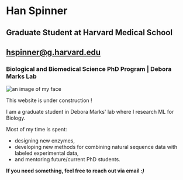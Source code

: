 # Han Spinner
## Graduate Student at Harvard Medical School
## hspinner@g.harvard.edu
### Biological and Biomedical Science PhD Program | Debora Marks Lab

![an image of my face](./docs/assets/my_head.png)

This website is under construction ! 

I am a graduate student in Debora Marks' lab where I research ML for Biology. 

Most of my time is spent: 
-   designing new enzymes, 
-   developing new methods for combining natural sequence data with labeled experimental data, 
-   and mentoring future/current PhD students. 

**If you need something, feel free to reach out via email _:)_**
